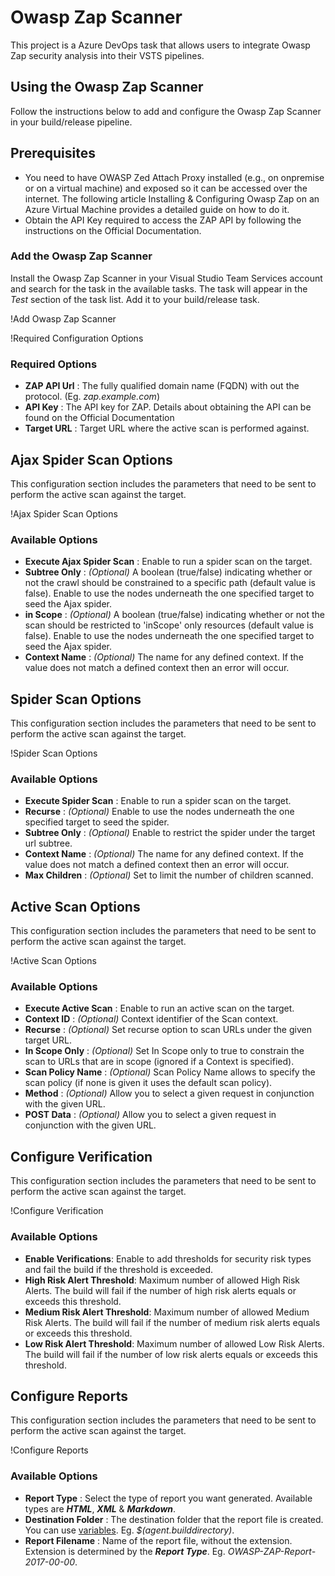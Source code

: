 # Owasp Zap Scanner

This project is a Azure DevOps task that allows users to integrate Owasp Zap security analysis into their VSTS pipelines.

## Using the Owasp Zap Scanner

Follow the instructions below to add and configure the Owasp Zap Scanner in your build/release pipeline.

## Prerequisites
* You need to have OWASP Zed Attach Proxy installed (e.g., on onpremise or on a virtual machine) and exposed so it can be accessed over the internet. The following article Installing & Configuring Owasp Zap on an Azure Virtual Machine provides a detailed guide on how to do it.
* Obtain the API Key required to access the ZAP API by following the instructions on the Official Documentation.

### Add the Owasp Zap Scanner
Install the Owasp Zap Scanner in your Visual Studio Team Services account and search for the task in the available tasks. The task will appear in the _Test_ section of the task list. Add it to your build/release task.

!Add Owasp Zap Scanner

!Required Configuration Options

### Required Options
* **ZAP API Url** : The fully qualified domain name (FQDN) with out the protocol. (Eg. _zap.example.com_)
* **API Key** : The API key for ZAP. Details about obtaining the API can be found on the Official Documentation
* **Target URL** : Target URL where the active scan is performed against.

## Ajax Spider Scan Options
This configuration section includes the parameters that need to be sent to perform the active scan against the target.

!Ajax Spider Scan Options

### Available Options
* **Execute Ajax Spider Scan** : Enable to run a spider scan on the target.
* **Subtree Only** : _(Optional)_ A boolean (true/false) indicating whether or not the crawl should be constrained to a specific path (default value is false). Enable to use the nodes underneath the one specified target to seed the Ajax spider.
* **in Scope** : _(Optional)_ A boolean (true/false) indicating whether or not the scan should be restricted to 'inScope' only resources (default value is false). Enable to use the nodes underneath the one specified target to seed the Ajax spider.
* **Context Name** : _(Optional)_ The name for any defined context. If the value does not match a defined context then an error will occur.

## Spider Scan Options
This configuration section includes the parameters that need to be sent to perform the active scan against the target.

!Spider Scan Options

### Available Options
* **Execute Spider Scan** : Enable to run a spider scan on the target.
* **Recurse** : _(Optional)_ Enable to use the nodes underneath the one specified target to seed the spider.
* **Subtree Only** : _(Optional)_ Enable to restrict the spider under the target url subtree.
* **Context Name** : _(Optional)_ The name for any defined context. If the value does not match a defined context then an error will occur.
* **Max Children** : _(Optional)_ Set to limit the number of children scanned.

## Active Scan Options
This configuration section includes the parameters that need to be sent to perform the active scan against the target.

!Active Scan Options

### Available Options
* **Execute Active Scan** : Enable to run an active scan on the target.
* **Context ID** : _(Optional)_ Context identifier of the Scan context.
* **Recurse** : _(Optional)_ Set recurse option to scan URLs under the given target URL.
* **In Scope Only** : _(Optional)_ Set In Scope only to true to constrain the scan to URLs that are in scope (ignored if a Context is specified).
* **Scan Policy Name** : _(Optional)_ Scan Policy Name allows to specify the scan policy (if none is given it uses the default scan policy).
* **Method** : _(Optional)_ Allow you to select a given request in conjunction with the given URL.
* **POST Data** : _(Optional)_ Allow you to select a given request in conjunction with the given URL.

## Configure Verification
This configuration section includes the parameters that need to be sent to perform the active scan against the target.

!Configure Verification

### Available Options
* **Enable Verifications**: Enable to add thresholds for security risk types and fail the build if the threshold is exceeded.
* **High Risk Alert Threshold**: Maximum number of allowed High Risk Alerts. The build will fail if the number of high risk alerts equals or exceeds this threshold.
* **Medium Risk Alert Threshold**: Maximum number of allowed Medium Risk Alerts. The build will fail if the number of medium risk alerts equals or exceeds this threshold.
* **Low Risk Alert Threshold**: Maximum number of allowed Low Risk Alerts. The build will fail if the number of low risk alerts equals or exceeds this threshold.

## Configure Reports
This configuration section includes the parameters that need to be sent to perform the active scan against the target.


!Configure Reports

### Available Options
* **Report Type** : Select the type of report you want generated. Available types are _**HTML**_, _**XML**_ & _**Markdown**_.
* **Destination Folder** : The destination folder that the report file is created. You can use [variables](https://go.microsoft.com/fwlink/?LinkID=550988). Eg. _$(agent.builddirectory)_.
* **Report Filename** : Name of the report file, without the extension. Extension is determined by the _**Report Type**_. Eg. _OWASP-ZAP-Report-2017-00-00_.

